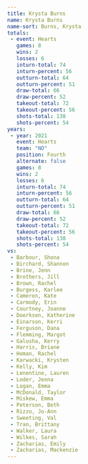 ```yaml
---
title: Krysta Burns
name: Krysta Burns
name-sort: Burns, Krysta
totals:
 - event: Hearts
   games: 8
   wins: 2
   losses: 6
   inturn-total: 74
   inturn-percent: 56
   outturn-total: 64
   outturn-percent: 51
   draw-total: 66
   draw-percent: 52
   takeout-total: 72
   takeout-percent: 56
   shots-total: 138
   shots-percent: 54
years:
 - year: 2021
   event: Hearts
   team: "NO"
   position: Fourth
   alternate: false
   games: 8
   wins: 2
   losses: 6
   inturn-total: 74
   inturn-percent: 56
   outturn-total: 64
   outturn-percent: 51
   draw-total: 66
   draw-percent: 52
   takeout-total: 72
   takeout-percent: 56
   shots-total: 138
   shots-percent: 54
vs:
 - Barbour, Shona
 - Birchard, Shannon
 - Brine, Jenn
 - Brothers, Jill
 - Brown, Rachel
 - Burgess, Karlee
 - Cameron, Kate
 - Carmody, Erin
 - Courtney, Joanne
 - Doerksen, Katherine
 - Einarson, Kerri
 - Ferguson, Dana
 - Flemming, Margot
 - Galusha, Kerry
 - Harris, Briane
 - Homan, Rachel
 - Karwacki, Krysten
 - Kelly, Kim
 - Lenentine, Lauren
 - Loder, Jenna
 - Logan, Emma
 - McDonald, Taylor
 - Miskew, Emma
 - Peterson, Beth
 - Rizzo, Jo-Ann
 - Sweeting, Val
 - Tran, Brittany
 - Walker, Laura
 - Wilkes, Sarah
 - Zacharias, Emily
 - Zacharias, Mackenzie
---
```

